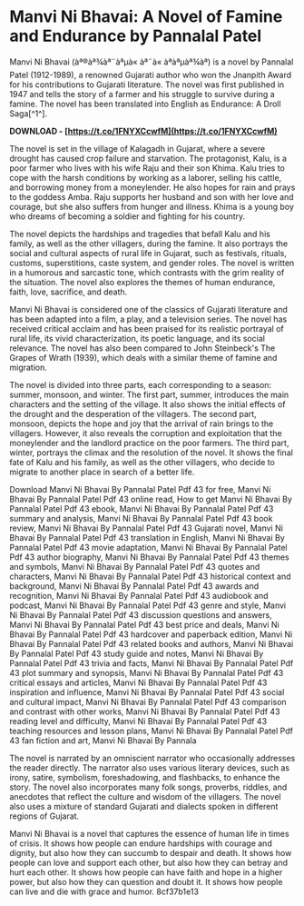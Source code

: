 
 
# Manvi Ni Bhavai: A Novel of Famine and Endurance by Pannalal Patel
 
Manvi Ni Bhavai (àª®àª¾àª¨àªµà« àª¨à« àª­àªµàª¾àª) is a novel by Pannalal Patel (1912-1989), a renowned Gujarati author who won the Jnanpith Award for his contributions to Gujarati literature. The novel was first published in 1947 and tells the story of a farmer and his struggle to survive during a famine. The novel has been translated into English as Endurance: A Droll Saga[^1^].
 
**DOWNLOAD - [https://t.co/1FNYXCcwfM](https://t.co/1FNYXCcwfM)**


 
The novel is set in the village of Kalagadh in Gujarat, where a severe drought has caused crop failure and starvation. The protagonist, Kalu, is a poor farmer who lives with his wife Raju and their son Khima. Kalu tries to cope with the harsh conditions by working as a laborer, selling his cattle, and borrowing money from a moneylender. He also hopes for rain and prays to the goddess Amba. Raju supports her husband and son with her love and courage, but she also suffers from hunger and illness. Khima is a young boy who dreams of becoming a soldier and fighting for his country.
 
The novel depicts the hardships and tragedies that befall Kalu and his family, as well as the other villagers, during the famine. It also portrays the social and cultural aspects of rural life in Gujarat, such as festivals, rituals, customs, superstitions, caste system, and gender roles. The novel is written in a humorous and sarcastic tone, which contrasts with the grim reality of the situation. The novel also explores the themes of human endurance, faith, love, sacrifice, and death.
 
Manvi Ni Bhavai is considered one of the classics of Gujarati literature and has been adapted into a film, a play, and a television series. The novel has received critical acclaim and has been praised for its realistic portrayal of rural life, its vivid characterization, its poetic language, and its social relevance. The novel has also been compared to John Steinbeck's The Grapes of Wrath (1939), which deals with a similar theme of famine and migration.

The novel is divided into three parts, each corresponding to a season: summer, monsoon, and winter. The first part, summer, introduces the main characters and the setting of the village. It also shows the initial effects of the drought and the desperation of the villagers. The second part, monsoon, depicts the hope and joy that the arrival of rain brings to the villagers. However, it also reveals the corruption and exploitation that the moneylender and the landlord practice on the poor farmers. The third part, winter, portrays the climax and the resolution of the novel. It shows the final fate of Kalu and his family, as well as the other villagers, who decide to migrate to another place in search of a better life.
 
Download Manvi Ni Bhavai By Pannalal Patel Pdf 43 for free,  Manvi Ni Bhavai By Pannalal Patel Pdf 43 online read,  How to get Manvi Ni Bhavai By Pannalal Patel Pdf 43 ebook,  Manvi Ni Bhavai By Pannalal Patel Pdf 43 summary and analysis,  Manvi Ni Bhavai By Pannalal Patel Pdf 43 book review,  Manvi Ni Bhavai By Pannalal Patel Pdf 43 Gujarati novel,  Manvi Ni Bhavai By Pannalal Patel Pdf 43 translation in English,  Manvi Ni Bhavai By Pannalal Patel Pdf 43 movie adaptation,  Manvi Ni Bhavai By Pannalal Patel Pdf 43 author biography,  Manvi Ni Bhavai By Pannalal Patel Pdf 43 themes and symbols,  Manvi Ni Bhavai By Pannalal Patel Pdf 43 quotes and characters,  Manvi Ni Bhavai By Pannalal Patel Pdf 43 historical context and background,  Manvi Ni Bhavai By Pannalal Patel Pdf 43 awards and recognition,  Manvi Ni Bhavai By Pannalal Patel Pdf 43 audiobook and podcast,  Manvi Ni Bhavai By Pannalal Patel Pdf 43 genre and style,  Manvi Ni Bhavai By Pannalal Patel Pdf 43 discussion questions and answers,  Manvi Ni Bhavai By Pannalal Patel Pdf 43 best price and deals,  Manvi Ni Bhavai By Pannalal Patel Pdf 43 hardcover and paperback edition,  Manvi Ni Bhavai By Pannalal Patel Pdf 43 related books and authors,  Manvi Ni Bhavai By Pannalal Patel Pdf 43 study guide and notes,  Manvi Ni Bhavai By Pannalal Patel Pdf 43 trivia and facts,  Manvi Ni Bhavai By Pannalal Patel Pdf 43 plot summary and synopsis,  Manvi Ni Bhavai By Pannalal Patel Pdf 43 critical essays and articles,  Manvi Ni Bhavai By Pannalal Patel Pdf 43 inspiration and influence,  Manvi Ni Bhavai By Pannalal Patel Pdf 43 social and cultural impact,  Manvi Ni Bhavai By Pannalal Patel Pdf 43 comparison and contrast with other works,  Manvi Ni Bhavai By Pannalal Patel Pdf 43 reading level and difficulty,  Manvi Ni Bhavai By Pannalal Patel Pdf 43 teaching resources and lesson plans,  Manvi Ni Bhavai By Pannalal Patel Pdf 43 fan fiction and art,  Manvi Ni Bhavai By Pannala
 
The novel is narrated by an omniscient narrator who occasionally addresses the reader directly. The narrator also uses various literary devices, such as irony, satire, symbolism, foreshadowing, and flashbacks, to enhance the story. The novel also incorporates many folk songs, proverbs, riddles, and anecdotes that reflect the culture and wisdom of the villagers. The novel also uses a mixture of standard Gujarati and dialects spoken in different regions of Gujarat.
 
Manvi Ni Bhavai is a novel that captures the essence of human life in times of crisis. It shows how people can endure hardships with courage and dignity, but also how they can succumb to despair and death. It shows how people can love and support each other, but also how they can betray and hurt each other. It shows how people can have faith and hope in a higher power, but also how they can question and doubt it. It shows how people can live and die with grace and humor.
 8cf37b1e13
 
